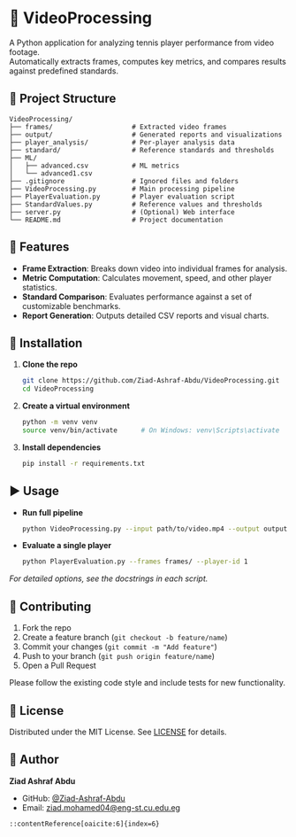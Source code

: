 # 🎾 VideoProcessing

A Python application for analyzing tennis player performance from video footage.  
Automatically extracts frames, computes key metrics, and compares results against predefined standards.

## 📁 Project Structure

```text
VideoProcessing/
├── frames/                    # Extracted video frames
├── output/                    # Generated reports and visualizations
├── player_analysis/           # Per-player analysis data
├── standard/                  # Reference standards and thresholds
├── ML/
│   ├── advanced.csv           # ML metrics
│   └── advanced1.csv
├── .gitignore                 # Ignored files and folders
├── VideoProcessing.py         # Main processing pipeline
├── PlayerEvaluation.py        # Player evaluation script
├── StandardValues.py          # Reference values and thresholds
├── server.py                  # (Optional) Web interface
└── README.md                  # Project documentation
````

## 🧰 Features

* **Frame Extraction**: Breaks down video into individual frames for analysis.
* **Metric Computation**: Calculates movement, speed, and other player statistics.
* **Standard Comparison**: Evaluates performance against a set of customizable benchmarks.
* **Report Generation**: Outputs detailed CSV reports and visual charts.

## 🚀 Installation

1. **Clone the repo**

   ```bash
   git clone https://github.com/Ziad-Ashraf-Abdu/VideoProcessing.git
   cd VideoProcessing
   ```
2. **Create a virtual environment**

   ```bash
   python -m venv venv
   source venv/bin/activate      # On Windows: venv\Scripts\activate
   ```
3. **Install dependencies**

   ```bash
   pip install -r requirements.txt
   ```

## ▶️ Usage

* **Run full pipeline**

  ```bash
  python VideoProcessing.py --input path/to/video.mp4 --output output/
  ```
* **Evaluate a single player**

  ```bash
  python PlayerEvaluation.py --frames frames/ --player-id 1
  ```

*For detailed options, see the docstrings in each script.*

## 🤝 Contributing

1. Fork the repo
2. Create a feature branch (`git checkout -b feature/name`)
3. Commit your changes (`git commit -m "Add feature"`)
4. Push to your branch (`git push origin feature/name`)
5. Open a Pull Request

Please follow the existing code style and include tests for new functionality.

## 📄 License

Distributed under the MIT License. See [LICENSE](LICENSE) for details.

## 👤 Author

**Ziad Ashraf Abdu**

* GitHub: [@Ziad-Ashraf-Abdu](https://github.com/Ziad-Ashraf-Abdu)
* Email: [ziad.mohamed04@eng-st.cu.edu.eg](mailto:ziad.mohamed04@eng-st.cu.edu.eg)

```
::contentReference[oaicite:6]{index=6}
```

